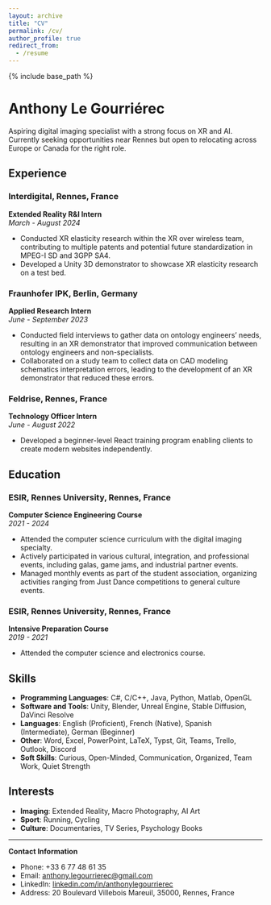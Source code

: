 ```yaml
---
layout: archive
title: "CV"
permalink: /cv/
author_profile: true
redirect_from:
  - /resume
---
```


{% include base_path %}

<!-- Aspiring digital imaging specialist with a strong focus on XR and AI.
Currently seeking opportunities near Rennes but open to relocating
across Europe or Canada for the right role.

Experience
======

## Interdigital             Rennes, France
* Extended Reality R&I Intern (March-August 2024)
  * Conducted XR elasticity research within the XR over wireless team,
    contributing to multiple patents and potential future standardization in
    MPEG-I SD and 3GPP SA4.
  * Developed a Unity 3D demonstrator to showcase XR elasticity research
    on a test bed.

## Interdigital Rennes, France
* Extended Reality R&I Intern (March-August 2024)
  * Conducted XR elasticity research within the XR over wireless team,
    contributing to multiple patents and potential future standardization in
    MPEG-I SD and 3GPP SA4.
  * Developed a Unity 3D demonstrator to showcase XR elasticity research
    on a test bed.

Education
======
* Ph.D in Version Control Theory, GitHub University, 2018 (expected)
* M.S. in Jekyll, GitHub University, 2014
* B.S. in GitHub, GitHub University, 2012

Skills
======
* Skill 1
* Skill 2
  * Sub-skill 2.1
  * Sub-skill 2.2
  * Sub-skill 2.3
* Skill 3

Publications
======
  <ul>{% for post in site.publications reversed %}
    {% include archive-single-cv.html %}
  {% endfor %}</ul>
  
Talks
======
  <ul>{% for post in site.talks reversed %}
    {% include archive-single-talk-cv.html  %}
  {% endfor %}</ul>
  
Teaching
======
  <ul>{% for post in site.teaching reversed %}
    {% include archive-single-cv.html %}
  {% endfor %}</ul>
  
Service and leadership
======
* Currently signed in to 43 different slack teams -->

# Anthony Le Gourriérec
Aspiring digital imaging specialist with a strong focus on XR and AI.
Currently seeking opportunities near Rennes but open to relocating across Europe or Canada for the right role.

## Experience

### Interdigital, Rennes, France
**Extended Reality R&I Intern**  
*March - August 2024*
- Conducted XR elasticity research within the XR over wireless team, contributing to multiple patents and potential future standardization in MPEG-I SD and 3GPP SA4.
- Developed a Unity 3D demonstrator to showcase XR elasticity research on a test bed.

### Fraunhofer IPK, Berlin, Germany
**Applied Research Intern**  
*June - September 2023*
- Conducted field interviews to gather data on ontology engineers’ needs, resulting in an XR demonstrator that improved communication between ontology engineers and non-specialists.
- Collaborated on a study team to collect data on CAD modeling schematics interpretation errors, leading to the development of an XR demonstrator that reduced these errors.

### Feldrise, Rennes, France
**Technology Officer Intern**  
*June - August 2022*
- Developed a beginner-level React training program enabling clients to create modern websites independently.

## Education

### ESIR, Rennes University, Rennes, France
**Computer Science Engineering Course**  
*2021 - 2024*
- Attended the computer science curriculum with the digital imaging specialty.
- Actively participated in various cultural, integration, and professional events, including galas, game jams, and industrial partner events.
- Managed monthly events as part of the student association, organizing activities ranging from Just Dance competitions to general culture events.

### ESIR, Rennes University, Rennes, France
**Intensive Preparation Course**  
*2019 - 2021*
- Attended the computer science and electronics course.

## Skills
- **Programming Languages**: C#, C/C++, Java, Python, Matlab, OpenGL
- **Software and Tools**: Unity, Blender, Unreal Engine, Stable Diffusion, DaVinci Resolve
- **Languages**: English (Proficient), French (Native), Spanish (Intermediate), German (Beginner)
- **Other**: Word, Excel, PowerPoint, LaTeX, Typst, Git, Teams, Trello, Outlook, Discord
- **Soft Skills**: Curious, Open-Minded, Communication, Organized, Team Work, Quiet Strength

## Interests
- **Imaging**: Extended Reality, Macro Photography, AI Art
- **Sport**: Running, Cycling
- **Culture**: Documentaries, TV Series, Psychology Books

---

**Contact Information**
- Phone: +33 6 77 48 61 35
- Email: [anthony.legourrierec@gmail.com](mailto:anthony.legourrierec@gmail.com)
- LinkedIn: [linkedin.com/in/anthonylegourrierec](https://www.linkedin.com/in/anthonylegourrierec)
- Address: 20 Boulevard Villebois Mareuil, 35000, Rennes, France
